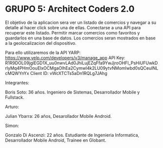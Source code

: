 # GRUPO 5: Architect Coders 2.0

El objetivo de la aplicacion sera ver un listado de comercios y navegar a su detalle al hacer click sobre una de ellas. Conectarse a una API para recuperar este listado. Permitir marcar comercios como favoritos y guardarlos en una base de datos. Los comercios seran mostrados en base a la geolocalizacion del dispositivo.

Para ello utilizaremos de la API YARP: https://www.yelp.com/developers/v3/manage_app API Key: R1R9DOL09jglEGD1X_uu0nwvLAd0JhiLujEZqFfa9YwJjroOHFI_PsHiUFUwkDrlyMq4PHmOouElxOCMgaOlhEa2Cymwl4k2LU09ytvNMomlwbd0sQCeuINLcMQWYnYx Client ID: vWcXTCTs5aDn1RQLg7JAhg

Integrantes:

Boris Soto: 36 años. Ingeniero de Sistemas, Desarrollador Mobile y Fullstack.

Arturo:

Julian Ybarra: 26 años, Desarollador Mobile Android.

Simon:

Gonzalo Di Ascenzi: 22 años. Estudiante de Ingenieria Informatica, Desarrollador Mobile Android, Trainee en Globant.
